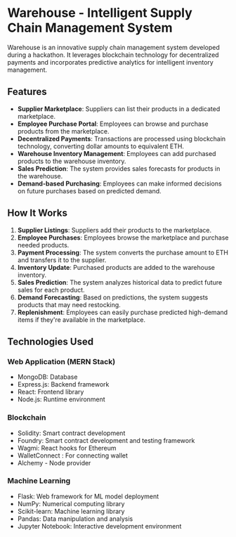 # Warehouse - Intelligent Supply Chain Management System

Warehouse is an innovative supply chain management system developed during a hackathon. It leverages blockchain technology for decentralized payments and incorporates predictive analytics for intelligent inventory management.

## Features

- **Supplier Marketplace**: Suppliers can list their products in a dedicated marketplace.
- **Employee Purchase Portal**: Employees can browse and purchase products from the marketplace.
- **Decentralized Payments**: Transactions are processed using blockchain technology, converting dollar amounts to equivalent ETH.
- **Warehouse Inventory Management**: Employees can add purchased products to the warehouse inventory.
- **Sales Prediction**: The system provides sales forecasts for products in the warehouse.
- **Demand-based Purchasing**: Employees can make informed decisions on future purchases based on predicted demand.

## How It Works

1. **Supplier Listings**: Suppliers add their products to the marketplace.
2. **Employee Purchases**: Employees browse the marketplace and purchase needed products.
3. **Payment Processing**: The system converts the purchase amount to ETH and transfers it to the supplier.
4. **Inventory Update**: Purchased products are added to the warehouse inventory.
5. **Sales Prediction**: The system analyzes historical data to predict future sales for each product.
6. **Demand Forecasting**: Based on predictions, the system suggests products that may need restocking.
7. **Replenishment**: Employees can easily purchase predicted high-demand items if they're available in the marketplace.

## Technologies Used

### Web Application (MERN Stack)
- MongoDB: Database
- Express.js: Backend framework
- React: Frontend library
- Node.js: Runtime environment

### Blockchain
- Solidity: Smart contract development
- Foundry: Smart contract development and testing framework
- Wagmi: React hooks for Ethereum
- WalletConnect : For connecting wallet
- Alchemy - Node provider 

### Machine Learning
- Flask: Web framework for ML model deployment
- NumPy: Numerical computing library
- Scikit-learn: Machine learning library
- Pandas: Data manipulation and analysis
- Jupyter Notebook: Interactive development environment
